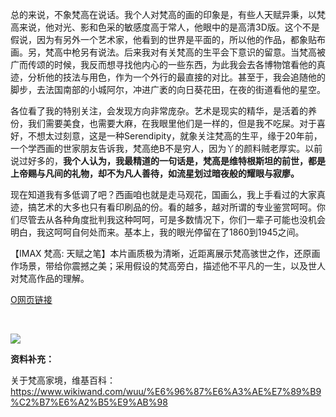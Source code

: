 总的来说，不象梵高在说话。我个人对梵高的画的印象是，有些人天赋异秉，以梵高来说，他对光、影和色采的敏感度高于常人，他眼中的是高清3D版。这个不是假说，因为有另外一个艺术家，他看到的世界是平面的，所以他的作品，都象贴布画。另，梵高中枪另有说法。后来我对有关梵高的生平会下意识的留意。当梵高被广而传颂的时候，我反而想寻找他内心的一些东西，为此我会去各博物馆看他的真迹，分析他的技法与用色，作为一个外行的最直接的对比。甚至于，我会追随他的脚步，去法国南部的小城阿尔，冲进广袤的向日葵花田，在夜的街道看他的星空。

各位看了我的特别关注，会发现方向非常庞杂。艺术是现实的精华，是活着的养份，我们需要美食，也需要大麻，在我眼里他们是一样的，但是我不吃屎。对于喜好，不想太过刻意，这是一种Serendipity，就象关注梵高的生平，缘于20年前，一个学西画的世家朋友告诉我，梵高绝B不是穷人，因为丫的颜料贼老厚实。 ​​​​以前说过好多的，**我个人认为，我最精道的一句话是，梵高是维特根斯坦的前世，都是上帝赐与凡间的礼物，却不为凡人善待，如流星划过暗夜般的耀眼与寂廖。**

现在知道我有多低调了吧？西画咱也就是走马观花，国画么，我上手看过的大家真迹，搞艺术的大多也只有看印刷品的份。看的越多，越对所谓的专业鉴赏呵呵。你们尽管去从各种角度批判我这种呵呵，可是多数情况下，你们一辈子可能也没机会明白，我这呵呵自何处而来。基本上，我的眼光停留在了1860到1945之间 ​​​​。  


【IMAX 梵高: 天赋之笔】本片画质极为清晰，近距离展示梵高骇世之作，还原画作场景，带给你震撼之美；采用假设的梵高旁白，描述他不平凡的一生，以及世人对梵高作品的理解。

[O网页链接](http://t.cn/zj8Nw2P)

​​​​

![](http://note.youdao.com/yws/res/3635/672A6C8A2C224F50A1F3B28FE893C01E)

**资料补充：**

关于梵高家境，维基百科：https://www.wikiwand.com/wuu/%E6%96%87%E6%A3%AE%E7%89%B9%C2%B7%E6%A2%B5%E9%AB%98

